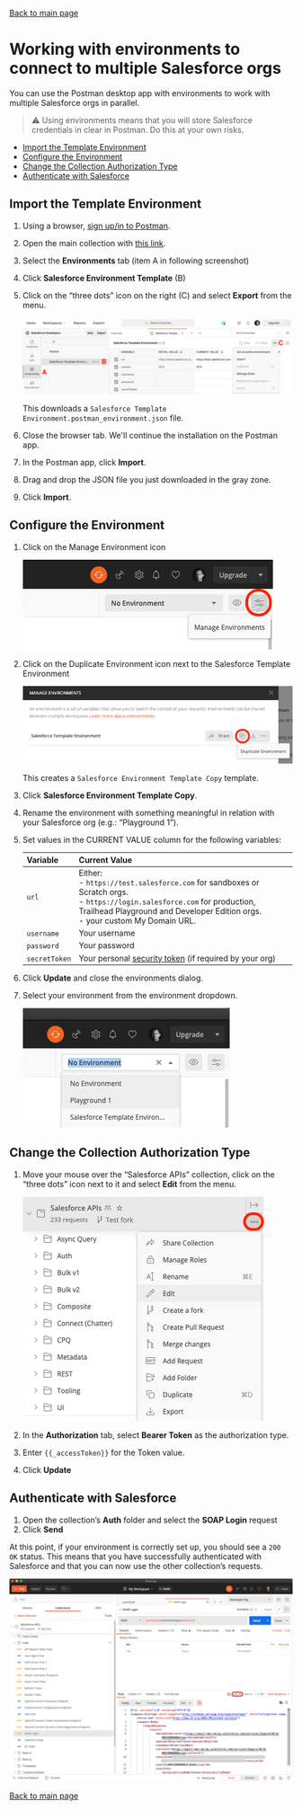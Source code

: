 [Back to main page](README.md)

# Working with environments to connect to multiple Salesforce orgs

You can use the Postman desktop app with environments to work with multiple Salesforce orgs in parallel.

> ⚠️ Using environments means that you will store Salesforce credentials in clear in Postman. Do this at your own risks.


- [Import the Template Environment](#import-the-template-environment)
- [Configure the Environment](#configure-the-environment)
- [Change the Collection Authorization Type](#change-the-collection-authorization-type)
- [Authenticate with Salesforce](#authenticate-with-salesforce)


## Import the Template Environment

1. Using a browser, [sign up/in to Postman](https://identity.getpostman.com/login).
1. Open the main collection with [this link](https://www.postman.com/salesforce-developers/workspace/salesforce-developers).
1. Select the **Environments** tab (item A in following screenshot)
1. Click **Salesforce Environment Template** (B)
1. Click on the “three dots” icon on the right (C) and select **Export** from the menu.

    ![Export environment screenshot](doc-gfx/web/export-env.png)

    This downloads a `Salesforce Template Environment.postman_environment.json` file.

1. Close the browser tab. We'll continue the installation on the Postman app.
1. In the Postman app, click **Import**.
1. Drag and drop the JSON file you just downloaded in the gray zone.
1. Click **Import**.


## Configure the Environment

1. Click on the Manage Environment icon

    ![Manage environment screenshot](doc-gfx/app/manage-env.png)

1. Click on the Duplicate Environment icon next to the Salesforce Template Environment

    ![Duplicate environment screenshot](doc-gfx/app/duplicate-env.png)

    This creates a `Salesforce Environment Template Copy` template.

1. Click **Salesforce Environment Template Copy**.
1. Rename the environment with something meaningful in relation with your Salesforce org (e.g.: “Playground 1”).
1. Set values in the CURRENT VALUE column for the following variables:

    | Variable	| Current Value	|
    | ---	| ---	|
    | `url`	| Either:<br/>- `https://test.salesforce.com` for sandboxes or Scratch orgs.<br/>- `https://login.salesforce.com` for production, Trailhead Playground and Developer Edition orgs.<br/>- your custom My Domain URL.	|
    | `username`	| Your username	|
    | `password`	| Your password	|
    | `secretToken`	| Your personal [security token](https://help.salesforce.com/articleView?id=user_security_token.htm) (if required by your org)	|

1. Click **Update** and close the environments dialog.
1. Select your environment from the environment dropdown.

    ![Select environment screenshot](doc-gfx/app/select-env.png)


## Change the Collection Authorization Type

1. Move your mouse over the “Salesforce APIs” collection, click on the “three dots” icon next to it and select **Edit** from the menu.

    ![Edit collection screenshot](doc-gfx/app/edit-collection.png)

1. In the **Authorization** tab, select **Bearer Token** as the authorization type.
1. Enter `{{_accessToken}}` for the Token value.
1. Click **Update**


## Authenticate with Salesforce

1. Open the collection’s **Auth** folder and select the **SOAP Login** request
1. Click **Send**

At this point, if your environment is correctly set up, you should see a `200 OK` status. This means that you have successfully authenticated with Salesforce and that you can now use the other collection’s requests.

![Authenticate screenshot](doc-gfx/app/soap-login-status-200.png)


[Back to main page](README.md)
